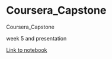 # Coursera_Capstone
Coursera_Capstone

week 5 and presentation

[Link to notebook](https://github.com/Fab711/Coursera_Capstone/blob/master/Coursera_Capstone.ipynb)
